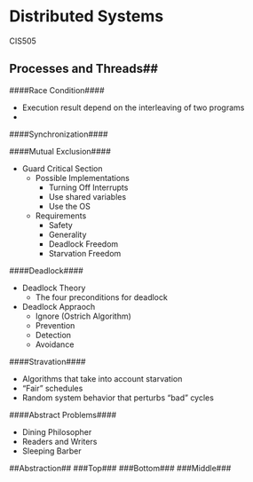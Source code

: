 Distributed Systems
==================

CIS505


## Processes and Threads##

####Race Condition####
  - Execution result depend on the interleaving of two programs
  - 

####Synchronization####



####Mutual Exclusion####

- Guard Critical Section
  - Possible Implementations  
    - Turning Off Interrupts
    - Use shared variables
    - Use the OS
  - Requirements
    - Safety
    - Generality
    - Deadlock Freedom
    - Starvation Freedom

####Deadlock####
- Deadlock Theory
  - The four preconditions for deadlock
- Deadlock Appraoch
  - Ignore (Ostrich Algorithm)
  - Prevention
  - Detection
  - Avoidance


####Stravation####
- Algorithms that take into account starvation
- “Fair” schedules
- Random system behavior that perturbs “bad” cycles

####Abstract Problems####
- Dining Philosopher
- Readers and Writers
- Sleeping Barber


##Abstraction##
###Top###
###Bottom###
###Middle###
